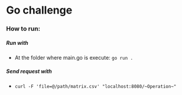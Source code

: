 # Go challenge

### How to run:

##### Run with

* At the folder where main.go is execute: ```go run .```

##### Send request with
* ```curl -F 'file=@/path/matrix.csv' "localhost:8080/~Operation~"```
